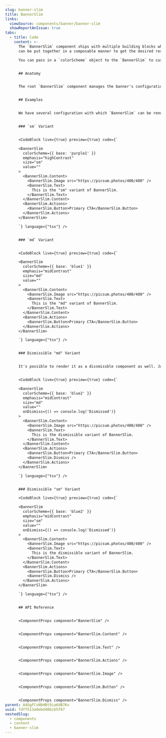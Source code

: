 ```yaml
---
slug: banner-slim
title: BannerSlim
links:
  viewSource: components/banner/banner-slim
  showReportAnIssue: true
tabs:
  - title: Code
    content: >-
      The `BannerSlim` component ships with multiple building blocks which
      can be put together in a composable manner to get the desired result.

      You can pass in a `colorScheme` object to the `BannerSlim` to customise the colours of the component. ColorScheme is experimental and has been implemented only locally but you can read more about how it currently works and available options [on the repository's github](https://github.com/Atom-Learning/components/tree/main/lib/src/experiments/color-scheme#readme).


      ## Anatomy


      The root `BannerSlim` component manages the banner's configuration and exposes it via the React Context API. This state can be accessed by any child components by calling `useBannerContext` hook. The sub components call this hook to refer to the core configuration and render accordingly.


      ## Examples


      We have several configuration with which `BannerSlim` can be rendered


      ### `sm` Variant


      <CodeBlock live={true} preview={true} code={`

      <BannerSlim
        colorScheme={{ base: 'purple1' }}
        emphasis="highContrast"
        size="sm"
        value=""
      >
        <BannerSlim.Content>
          <BannerSlim.Image src="https://picsum.photos/400/400" />
          <BannerSlim.Text>
            This is the "sm" variant of BannerSlim.
          </BannerSlim.Text>
        </BannerSlim.Content>
        <BannerSlim.Actions>
          <BannerSlim.Button>Primary CTA</BannerSlim.Button>
        </BannerSlim.Actions>
      </BannerSlim>

      `} language={"tsx"} />


      ### `md` Variant


      <CodeBlock live={true} preview={true} code={`

      <BannerSlim
        colorScheme={{ base: 'blue1' }}
        emphasis="midContrast"
        size="md"
        value=""
      >
        <BannerSlim.Content>
          <BannerSlim.Image src="https://picsum.photos/400/400" />
          <BannerSlim.Text>
            This is the "md" variant of BannerSlim.
          </BannerSlim.Text>
        </BannerSlim.Content>
        <BannerSlim.Actions>
          <BannerSlim.Button>Primary CTA</BannerSlim.Button>
        </BannerSlim.Actions>
      </BannerSlim>

      `} language={"tsx"} />


      ### Dismissible "md" Variant


      It's possible to render it as a dissmissble component as well. Just add `<BannerSlim.Dismiss />` as a child to `BannerSlim.Actions`.


      <CodeBlock live={true} preview={true} code={`

      <BannerSlim
        colorScheme={{ base: 'blue2' }}
        emphasis="midContrast"
        size="md"
        value=""
        onDismiss={() => console.log('Dismissed')}
      >
        <BannerSlim.Content>
          <BannerSlim.Image src="https://picsum.photos/400/400" />
          <BannerSlim.Text>
            This is the dismissible variant of BannerSlim.
          </BannerSlim.Text>
        </BannerSlim.Content>
        <BannerSlim.Actions>
          <BannerSlim.Button>Primary CTA</BannerSlim.Button>
          <BannerSlim.Dismiss />
        </BannerSlim.Actions>
      </BannerSlim>

      `} language={"tsx"} />


      ### Dismissible "sm" Variant

      <CodeBlock live={true} preview={true} code={`

      <BannerSlim
        colorScheme={{ base: 'blue2' }}
        emphasis="midContrast"
        size="sm"
        value=""
        onDismiss={() => console.log('Dismissed')}
      >
        <BannerSlim.Content>
          <BannerSlim.Image src="https://picsum.photos/400/400" />
          <BannerSlim.Text>
            This is the dismissible variant of BannerSlim.
          </BannerSlim.Text>
        </BannerSlim.Content>
        <BannerSlim.Actions>
          <BannerSlim.Button>Primary CTA</BannerSlim.Button>
          <BannerSlim.Dismiss />
        </BannerSlim.Actions>
      </BannerSlim>

      `} language={"tsx"} />


      ## API Reference


      <ComponentProps component="BannerSlim" />


      <ComponentProps component="BannerSlim.Content" />


      <ComponentProps component="BannerSlim.Text" />


      <ComponentProps component="BannerSlim.Actions" />


      <ComponentProps component="BannerSlim.Image" />


      <ComponentProps component="BannerSlim.Button" />


      <ComponentProps component="BannerSlim.Dismiss" />
parent: A4GgFCvNbHBt9iaKdB7Kv
uuid: fdff513a0ebd40bcb5f67
nestedSlug:
  - components
  - content
  - banner-slim
---
```

